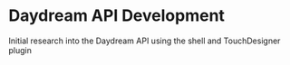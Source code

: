 # Daydream API Development

Initial research into the Daydream API using the shell and TouchDesigner plugin